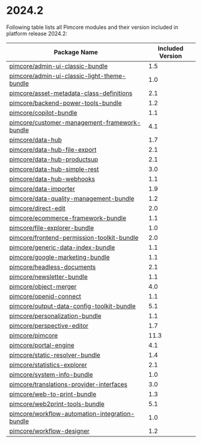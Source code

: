 # 2024.2

Following table lists all Pimcore modules and their version included in platform release 2024.2:

| Package Name                                                                                                     | Included Version |
|------------------------------------------------------------------------------------------------------------------|------------------|
| [pimcore/admin-ui-classic-bundle](https://github.com/pimcore/admin-ui-classic-bundle)                            | 1.5              |
| [pimcore/admin-ui-classic-light-theme-bundle](https://github.com/pimcore/ee-admin-ui-classic-light-theme-bundle) | 1.0              |
| [pimcore/asset-metadata-class-definitions](https://github.com/pimcore/asset-metadata-class-definitions) | 2.1              | 
| [pimcore/backend-power-tools-bundle](https://github.com/pimcore/backend-power-tools-bundle)                      | 1.2              |
| [pimcore/copilot-bundle](https://github.com/pimcore/copilot-bundle)                                              | 1.1              |
| [pimcore/customer-management-framework-bundle](https://github.com/pimcore/customer-data-framework)               | 4.1              | 
| [pimcore/data-hub](https://github.com/pimcore/data-hub)                                                          | 1.7              | 
| [pimcore/data-hub-file-export](https://github.com/pimcore/data-hub-file-export)                                  | 2.1              | 
| [pimcore/data-hub-productsup](https://github.com/pimcore/data-hub-productsup)                                    | 2.1              | 
| [pimcore/data-hub-simple-rest](https://github.com/pimcore/data-hub-simple-rest)                                  | 3.0              | 
| [pimcore/data-hub-webhooks](https://github.com/pimcore/data-hub-webhooks)                                        | 1.1              |
| [pimcore/data-importer](https://github.com/pimcore/data-importer)                                                | 1.9              | 
| [pimcore/data-quality-management-bundle](https://github.com/pimcore/data-quality-management-bundle)              | 1.2              |
| [pimcore/direct-edit](https://github.com/pimcore/direct-edit)                                                    | 2.0              | 
| [pimcore/ecommerce-framework-bundle](https://github.com/pimcore/ecommerce-framework-bundle)                      | 1.1              |
| [pimcore/file-explorer-bundle](https://github.com/pimcore/file-explorer-bundle)                                  | 1.0              |
| [pimcore/frontend-permission-toolkit-bundle](https://github.com/pimcore/frontend-permission-toolkit)             | 2.0              | 
| [pimcore/generic-data-index-bundle](https://github.com/pimcore/generic-data-index-bundle)                        | 1.1              |
| [pimcore/google-marketing-bundle](https://github.com/pimcore/google-marketing-bundle)                            | 1.1              |
| [pimcore/headless-documents](https://github.com/pimcore/headless-documents)                                      | 2.1              | 
| [pimcore/newsletter-bundle](https://github.com/pimcore/newsletter-bundle)                                        | 1.1              |
| [pimcore/object-merger](https://github.com/pimcore/object-merger)                                                | 4.0              | 
| [pimcore/openid-connect](https://github.com/pimcore/openid-connect)                                              | 1.1              | 
| [pimcore/output-data-config-toolkit-bundle](https://github.com/pimcore/output-data-config-toolkit)               | 5.1              |
| [pimcore/personalization-bundle](https://github.com/pimcore/personalization-bundle)                              | 1.1              |
| [pimcore/perspective-editor](https://github.com/pimcore/perspective-editor)                                      | 1.7              | 
| [pimcore/pimcore](https://github.com/pimcore/pimcore)                                                            | 11.3             |
| [pimcore/portal-engine](https://github.com/pimcore/portal-engine)                                                | 4.1              | 
| [pimcore/static-resolver-bundle](https://github.com/pimcore/static-resolver-bundle)                              | 1.4              |
| [pimcore/statistics-explorer](https://github.com/pimcore/statistics-explorer)                                    | 2.1              | 
| [pimcore/system-info-bundle](https://github.com/pimcore/system-info-bundle)                                      | 1.0              |
| [pimcore/translations-provider-interfaces](https://github.com/pimcore/translations-provider-interfaces)          | 3.0              |
| [pimcore/web-to-print-bundle](https://github.com/pimcore/web-to-print-bundle)                                    | 1.3              |
| [pimcore/web2print-tools-bundle](https://github.com/pimcore/web2print-tools)                                     | 5.1              |
| [pimcore/workflow-automation-integration-bundle](https://github.com/pimcore/workflow-automation-integration-bundle) | 1.0              |
| [pimcore/workflow-designer](https://github.com/pimcore/workflow-designer)                                        | 1.2              | 
